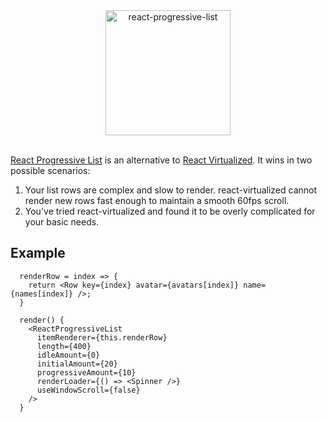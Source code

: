 <div align="center">
    <img alt="react-progressive-list" src="https://raw.githubusercontent.com/mattcolman/react-progressive-list/master/react-progressive-list.jpg" height="200px" />
</div>

<br />

[React Progressive List](https://www.npmjs.com/package/react-progressive-list)
is an alternative to
[React Virtualized](https://github.com/bvaughn/react-virtualized). It wins in
two possible scenarios:

1. Your list rows are complex and slow to render. react-virtualized cannot
   render new rows fast enough to maintain a smooth 60fps scroll.
2. You've tried react-virtualized and found it to be overly complicated for your
   basic needs.

## Example

```
  renderRow = index => {
    return <Row key={index} avatar={avatars[index]} name={names[index]} />;
  }

  render() {
    <ReactProgressiveList
      itemRenderer={this.renderRow}
      length={400}
      idleAmount={0}
      initialAmount={20}
      progressiveAmount={10}
      renderLoader={() => <Spinner />}
      useWindowScroll={false}
    />
  }
```
